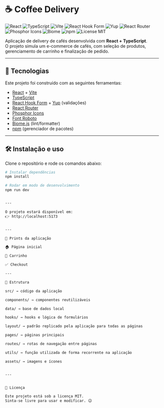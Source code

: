 # ☕ Coffee Delivery

![React](https://img.shields.io/badge/React-20232A?style=for-the-badge&logo=react&logoColor=61DAFB)
![TypeScript](https://img.shields.io/badge/TypeScript-007ACC?style=for-the-badge&logo=typescript&logoColor=white)
![Vite](https://img.shields.io/badge/Vite-646CFF?style=for-the-badge&logo=vite&logoColor=FFD62E)
![React Hook Form](https://img.shields.io/badge/React%20Hook%20Form-EC5990?style=for-the-badge&logo=reacthookform&logoColor=white)
![Yup](https://img.shields.io/badge/Yup-25A69A?style=for-the-badge&logo=yup&logoColor=white)
![React Router](https://img.shields.io/badge/React%20Router-CA4245?style=for-the-badge&logo=reactrouter&logoColor=white)
![Phosphor Icons](https://img.shields.io/badge/Phosphor%20Icons-5B5B5B?style=for-the-badge&logo=phosphoricons&logoColor=white)
![Biome](https://img.shields.io/badge/Biome-00A86B?style=for-the-badge&logo=biome&logoColor=white)
![npm](https://img.shields.io/badge/npm-CB3837?style=for-the-badge&logo=npm&logoColor=white)
![License MIT](https://img.shields.io/badge/License-MIT-green?style=for-the-badge)

Aplicação de delivery de cafés desenvolvida com **React + TypeScript**.  
O projeto simula um e-commerce de cafés, com seleção de produtos, gerenciamento de carrinho e finalização de pedido.

---

## 🚀 Tecnologias

Este projeto foi construído com as seguintes ferramentas:

- [React](https://reactjs.org/) + [Vite](https://vitejs.dev/)
- [TypeScript](https://www.typescriptlang.org/)
- [React Hook Form](https://react-hook-form.com/) + [Yup](https://github.com/jquense/yup) (validações)
- [React Router](https://reactrouter.com/)
- [Phosphor Icons](https://phosphoricons.com/)
- [Font Roboto](https://fonts.google.com/specimen/Roboto)
- [Biome.js](https://biomejs.dev/) (lint/formatter)
- [npm](https://www.npmjs.com/) (gerenciador de pacotes)

---

## 🛠️ Instalação e uso

Clone o repositório e rode os comandos abaixo:

```bash
# Instalar dependências
npm install

# Rodar em modo de desenvolvimento
npm run dev


---

O projeto estará disponível em:
👉 http://localhost:5173


---

📸 Prints da aplicação

🏠 Página inicial

🛒 Carrinho

✅ Checkout

---

📂 Estrutura

src/ → código da aplicação

components/ → componentes reutilizáveis

data/ → base de dados local

hooks/ → hooks e lógica de formulários

layout/ → padrão replicado pela aplicação para todas as páginas

pages/ → páginas principais

routes/ → rotas de navegação entre páginas

utils/ → função utilizada de forma recorrente na aplicação

assets/ → imagens e ícones


---


📜 Licença

Este projeto está sob a licença MIT.
Sinta-se livre para usar e modificar. 😉